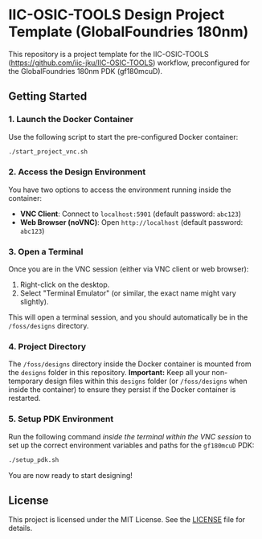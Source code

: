 # IIC-OSIC-TOOLS Design Project Template (GlobalFoundries 180nm)

This repository is a project template for the IIC-OSIC-TOOLS (https://github.com/iic-jku/IIC-OSIC-TOOLS) workflow, preconfigured for the GlobalFoundries 180nm PDK (gf180mcuD).


## Getting Started

### 1. Launch the Docker Container
Use the following script to start the pre-configured Docker container:
```bash
./start_project_vnc.sh
```

### 2. Access the Design Environment
You have two options to access the environment running inside the container:

*   **VNC Client**: Connect to `localhost:5901` (default password: `abc123`)
*   **Web Browser (noVNC)**: Open `http://localhost` (default password: `abc123`) 

### 3. Open a Terminal
Once you are in the VNC session (either via VNC client or web browser):
1.  Right-click on the desktop.
2.  Select "Terminal Emulator" (or similar, the exact name might vary slightly).

This will open a terminal session, and you should automatically be in the `/foss/designs` directory.

### 4. Project Directory
The `/foss/designs` directory inside the Docker container is mounted from the `designs` folder in this repository.
**Important:** Keep all your non-temporary design files within this `designs` folder (or `/foss/designs` when inside the container) to ensure they persist if the Docker container is restarted.

### 5. Setup PDK Environment
Run the following command *inside the terminal within the VNC session* to set up the correct environment variables and paths for the `gf180mcuD` PDK:
```bash
./setup_pdk.sh
```

You are now ready to start designing!

## License

This project is licensed under the MIT License. See the [LICENSE](LICENSE) file for details.